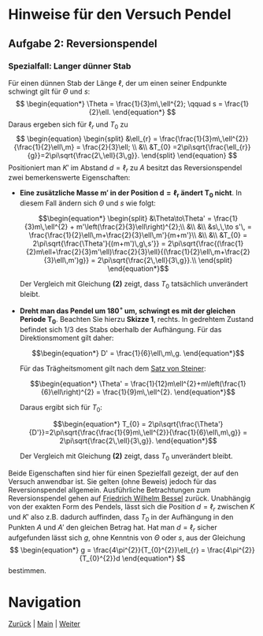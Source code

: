 # Hinweise für den Versuch Pendel


## Aufgabe 2: Reversionspendel

### Spezialfall: Langer dünner Stab

Für einen dünnen Stab der Länge $\ell$, der um einen seiner Endpunkte schwingt gilt für $\Theta$ und $s$:
$$
\begin{equation*}
\Theta = \frac{1}{3}m\,\ell^{2}; \qquad s = \frac{1}{2}\ell.
\end{equation*}
$$
 Daraus ergeben sich für $\ell_{r}$ und $T_{0}$ zu 
$$
\begin{equation}
\begin{split}
&\ell_{r} = \frac{\frac{1}{3}m\,\ell^{2}}{\frac{1}{2}\ell\,m} = \frac{2}{3}\ell; \\
&\\
&T_{0} =2\pi\sqrt{\frac{\ell_{r}}{g}}=2\pi\sqrt{\frac{2\,\ell}{3\,g}}. 
\end{split}
\end{equation}
$$
Positioniert man $K'$ im Abstand $d=\ell_{r}$ zu $A$ besitzt das Reversionspendel zwei bemerkenswerte Eigenschaften: 

- **Eine zusätzliche Masse $\boldsymbol{m'}$ in der Position $\boldsymbol{d=\ell_{r}}$ ändert $\boldsymbol{T_{0}}$ nicht**. In diesem Fall ändern sich $\Theta$ und $s$ wie folgt:

  ```math
  \begin{equation*}
  \begin{split}
  &\Theta\to\Theta' = \frac{1}{3}m\,\ell^{2} + m'\left(\frac{2}{3}\ell\right)^{2};\\
  &\\
  &\\
  &s\,\,\to s'\, = \frac{\frac{1}{2}\ell\,m+\frac{2}{3}\ell\,m'}{m+m'}\\
  &\\
  &\\
  &T_{0} = 2\pi\sqrt{\frac{\Theta'}{(m+m')\,g\,s'}} = 2\pi\sqrt{\frac{(\frac{1}{2}m\ell+\frac{2}{3}m'\ell)\frac{2}{3}\ell}{(\frac{1}{2}\ell\,m+\frac{2}{3}\ell\,m')g}} = 2\pi\sqrt{\frac{2\,\ell}{3\,g}}.\\
  \end{split}
  \end{equation*}
  ```

  Der Vergleich mit Gleichung **(2)** zeigt, dass $T_{0}$ tatsächlich unverändert bleibt. 

- **Dreht man das Pendel um $\boldsymbol{180^{\circ}}$ um, schwingt es mit der gleichen Periode $\boldsymbol{T_{0}}$**. Beachten Sie hierzu **Skizze 1**, rechts. In gedrehtem Zustand befindet sich 1/3 des Stabs oberhalb der Aufhängung. Für das Direktionsmoment gilt daher:

  ```math
  \begin{equation*}
  D' = \frac{1}{6}\ell\,m\,g.
  \end{equation*}
  ```

  Für das Trägheitsmoment gilt nach dem [Satz von Steiner](https://de.wikipedia.org/wiki/Steinerscher_Satz):

  ```math
  \begin{equation*}
  \Theta' = \frac{1}{12}m\ell^{2}+m\left(\frac{1}{6}\ell\right)^{2} = \frac{1}{9}m\,\ell^{2}.
  \end{equation*}
  ```

  Daraus ergibt sich für $T_{0}$:

  ```math
  \begin{equation*}
  T_{0} = 2\pi\sqrt{\frac{\Theta'}{D'}}=2\pi\sqrt{\frac{\frac{1}{9}m\,\ell^{2}}{\frac{1}{6}\ell\,m\,g}} = 2\pi\sqrt{\frac{2\,\ell}{3\,g}}.
  \end{equation*}
  ```

  Der Vergleich mit Gleichung **(2)** zeigt, dass $T_{0}$ unverändert bleibt. 

Beide Eigenschaften sind hier für einen Spezielfall gezeigt, der auf den Versuch anwendbar ist. Sie gelten (ohne Beweis) jedoch für das Reversionspendel allgemein. Ausführliche Betrachtungen zum Reversionspendel gehen auf [Friedrich Wilhelm Bessel](https://de.wikipedia.org/wiki/Friedrich_Wilhelm_Bessel) zurück. Unabhängig von der exakten Form des Pendels, lässt sich die Position $d=\ell_{r}$ zwischen $K$ und $K'$ also z.B. dadurch auffinden, dass $T_{0}$ in der Aufhängung in den Punkten $A$ und $A'$ den gleichen Betrag hat. Hat man $d=\ell_{r}$ sicher aufgefunden lässt sich $g$, ohne Kenntnis von $\Theta$ oder $s$,  aus der Gleichung
$$
\begin{equation*}
g = \frac{4\pi^{2}}{T_{0}^{2}}\ell_{r} = \frac{4\pi^{2}}{T_{0}^{2}}d
\end{equation*}
$$
bestimmen.

# Navigation

[Zurück](https://git.scc.kit.edu/etp-lehre/p1-for-students/-/tree/main/Pendel/doc/Hinweise-Aufgabe-2.md) | [Main](https://git.scc.kit.edu/etp-lehre/p1-for-students/-/tree/main/Pendel) | [Weiter](https://git.scc.kit.edu/etp-lehre/p1-for-students/-/tree/main/Pendel/doc/Hinweise-Aufgabe-2-b.md)

